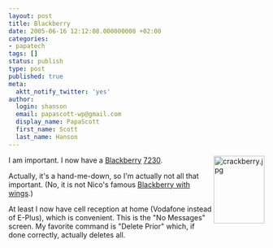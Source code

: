 ```yaml
---
layout: post
title: Blackberry
date: 2005-06-16 12:12:08.000000000 +02:00
categories:
- papatech
tags: []
status: publish
type: post
published: true
meta:
  aktt_notify_twitter: 'yes'
author:
  login: shanson
  email: papascott-wp@gmail.com
  display_name: PapaScott
  first_name: Scott
  last_name: Hanson
---
```

<p><img alt="crackberry.jpg" src="https://www.papascott.de/wordpress/wp-content/uploads/2005/06/crackberry.jpg" width="100" height="133" align="right" /> I am important. I now have a <a href="http://www.blackberry.com/">Blackberry</a> <a href="http://www.blackberry.net/ap/products/handhelds/blackberry7230.shtml">7230</a>.</p>
<p>Actually, it's a hand-me-down, so I'm actually not all that important. (No, it is not Nico's famous <a href="http://lumma.de/eintrag.php?id=1684">Blackberry with wings</a>.) </p>
<p>At least I now have cell reception at home (Vodafone instead of E-Plus), which is convenient. This is the "No Messages" screen. My favorite command is "Delete Prior" which, if done correctly, actually deletes all.</p>
